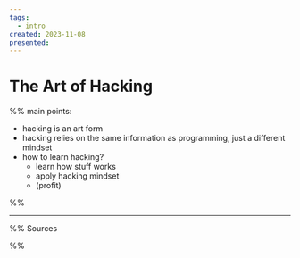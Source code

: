 ```yaml
---
tags:
  - intro
created: 2023-11-08
presented:
---
```

# The Art of Hacking

%%
main points:
- hacking is an art form
- hacking relies on the same information as programming, just a different mindset
- how to learn hacking?
	- learn how stuff works
	- apply hacking mindset
	- (profit)
	
%%

---

%%
Sources

%%